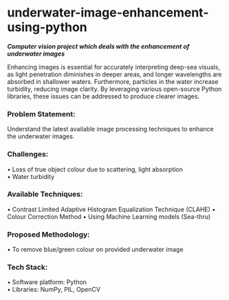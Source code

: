 # underwater-image-enhancement-using-python
**_Computer vision project which deals with the enhancement of underwater images_**

Enhancing images is essential for accurately interpreting deep-sea visuals, as light penetration diminishes in deeper areas, and longer wavelengths are absorbed in shallower waters. Furthermore, particles in the water increase turbidity, reducing image clarity. By leveraging various open-source Python libraries, these issues can be addressed to produce clearer images.

### Problem Statement:
Understand the latest available image processing techniques to enhance the underwater images. 

### Challenges:
•	Loss of true object colour due to scattering, light absorption  
•	Water turbidity 
 
### Available Techniques:
•	Contrast Limited Adaptive Histogram Equalization Technique (CLAHE)
•	Colour Correction Method
•	Using Machine Learning models (Sea-thru)

### Proposed Methodology:
•	To remove blue/green colour on provided underwater image 
 
### Tech Stack:
•	Software platform: Python  
•	Libraries:  NumPy, PIL, OpenCV
